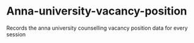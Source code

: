 # Anna-university-vacancy-position
Records the anna university counselling vacancy position data for every session

